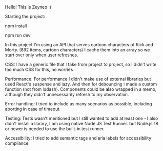 Hello! This is Zeynep :)

Starting the project:

npm install

npm run dev


In this project I'm using an API that serves cartoon characters of Rick and Morty. (892 items, cartoon characters)
I cache them into an array so we start over only when user refreshes. 


CSS: 
I have a generic file that I take from project to project, so I didn't write too much CSS for this, no worries

Performance:
For performance I didn't make use of external libraries but used React's suspense and lazy.
And then for debouncing I made a custom function (not from lodash).
Components could be also wrapped in a memo, although they didn't unnecessarily refresh to my observation.

Error handling: 
I tried to include as many scenarios as possible, including aborting in case of timeout.

Testing: 
Tests wasn't mentioned but I still wanted to add at least one - I also didn't install a library, I am using native Node.JS Test Runner.
but Node.js 18 or newer is needed to use the built-in test runner.

Accessibility:
I tried to add semantic tags and aria labels for accessibility compliance.
